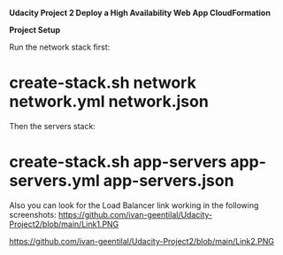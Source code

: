 **Udacity Project 2 Deploy a High Availability Web App CloudFormation**


**Project Setup**


Run the network stack first:
 # create-stack.sh network network.yml network.json #

Then the servers stack:
 # create-stack.sh app-servers app-servers.yml app-servers.json #

Also you can look for the Load Balancer link working in the following screenshots:
https://github.com/ivan-geentilal/Udacity-Project2/blob/main/Link1.PNG

https://github.com/ivan-geentilal/Udacity-Project2/blob/main/Link2.PNG
